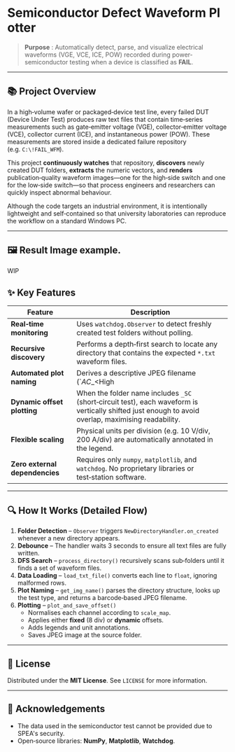 # Semiconductor Defect Waveform Plotter

> **Purpose** : Automatically detect, parse, and visualize electrical waveforms (VGE, VCE, ICE, POW) recorded during power‐semiconductor testing when a device is classified as **FAIL**.

---

## 📚 Project Overview

In a high‑volume wafer or packaged‑device test line, every failed DUT (Device Under Test) produces raw text files that contain time‑series measurements such as gate‑emitter voltage (VGE), collector‑emitter voltage (VCE), collector current (ICE), and instantaneous power (POW). These measurements are stored inside a dedicated failure repository (e.g. `C:\!FAIL_WFM`).

This project **continuously watches** that repository, **discovers** newly created DUT folders, **extracts** the numeric vectors, and **renders** publication‑quality waveform images—one for the high‑side switch and one for the low‑side switch—so that process engineers and researchers can quickly inspect abnormal behaviour.

Although the code targets an industrial environment, it is intentionally lightweight and self‑contained so that university laboratories can reproduce the workflow on a standard Windows PC.

---

## 🖼️ Result Image example.
WIP

## ✨ Key Features

| Feature | Description |
|---------|-------------|
| **Real‑time monitoring** | Uses `watchdog.Observer` to detect freshly created test folders without polling. |
| **Recursive discovery** | Performs a depth‑first search to locate any directory that contains the expected `*.txt` waveform files. |
| **Automated plot naming** | Derives a descriptive JPEG filename (`<BARCODE>_AC_<TEST>_<High|Low>_Side.jpg`) from the directory hierarchy. |
| **Dynamic offset plotting** | When the folder name includes `_SC` (short‑circuit test), each waveform is vertically shifted just enough to avoid overlap, maximising readability. |
| **Flexible scaling** | Physical units per division (e.g. 10 V/div, 200 A/div) are automatically annotated in the legend. |
| **Zero external dependencies** | Requires only `numpy`, `matplotlib`, and `watchdog`. No proprietary libraries or test‑station software. |

---

## 🔍 How It Works (Detailed Flow)

1. **Folder Detection** – `Observer` triggers `NewDirectoryHandler.on_created` whenever a new directory appears.
2. **Debounce** – The handler waits 3 seconds to ensure all text files are fully written.
3. **DFS Search** – `process_directory()` recursively scans sub‑folders until it finds a set of waveform files.
4. **Data Loading** – `load_txt_file()` converts each line to `float`, ignoring malformed rows.
5. **Plot Naming** – `get_img_name()` parses the directory structure, looks up the test type, and returns a barcode‑based JPEG filename.
6. **Plotting** – `plot_and_save_offset()`
   - Normalises each channel according to `scale_map`.
   - Applies either **fixed** (8 div) or **dynamic** offsets.
   - Adds legends and unit annotations.
   - Saves JPEG image at the source folder.
     
---


## 📄 License

Distributed under the **MIT License**. See `LICENSE` for more information.

---

## 📢 Acknowledgements

- The data used in the semiconductor test cannot be provided due to SPEA's security.
- Open‑source libraries: **NumPy**, **Matplotlib**, **Watchdog**.


